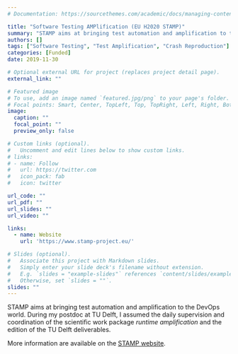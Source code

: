 ```yaml
---
# Documentation: https://sourcethemes.com/academic/docs/managing-content/

title: "Software Testing AMPlification (EU H2020 STAMP)"
summary: "STAMP aims at bringing test automation and amplification to the DevOps world. During my postdoc at TU Delft, I assumed the daily supervision and coordination of the scientific work package *runtime amplification* and the edition of the TU Delft deliverables."
authors: []
tags: ["Software Testing", "Test Amplification", "Crash Reproduction"]
categories: [Funded]
date: 2019-11-30

# Optional external URL for project (replaces project detail page).
external_link: ""

# Featured image
# To use, add an image named `featured.jpg/png` to your page's folder.
# Focal points: Smart, Center, TopLeft, Top, TopRight, Left, Right, BottomLeft, Bottom, BottomRight.
image:
  caption: ""
  focal_point: ""
  preview_only: false

# Custom links (optional).
#   Uncomment and edit lines below to show custom links.
# links:
# - name: Follow
#   url: https://twitter.com
#   icon_pack: fab
#   icon: twitter

url_code: ""
url_pdf: ""
url_slides: ""
url_video: ""

links:
  - name: Website
    url: 'https://www.stamp-project.eu/'

# Slides (optional).
#   Associate this project with Markdown slides.
#   Simply enter your slide deck's filename without extension.
#   E.g. `slides = "example-slides"` references `content/slides/example-slides.md`.
#   Otherwise, set `slides = ""`.
slides: ""
---
```


STAMP aims at bringing test automation and amplification to the DevOps world. During my postdoc at TU Delft, I assumed the daily supervision and coordination of the scientific work package *runtime amplification* and the edition of the TU Delft deliverables.

More information are available on the [STAMP website](https://www.stamp-project.eu/).
